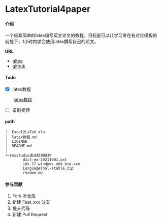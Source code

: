 # LatexTutorial4paper

#### 介绍

一个极其简单的latex编写英文论文的教程，目标是可以让学习者在有对应模板的前提下，1小时内学会使用latex撰写自己的论文。

**URL**

- [gitee](https://gitee.com/willjayhomesite/latex-tutorial4paper)
- [github](https://github.com/Willjay5991/Latex-tutorial4paper)

#### Todo

- [x] latex教程

  ​	[latex教程](./latex教程.md)

- [ ] 录制视频





#### path

```
│  Excel2LaTeX.xla
│  latex教程.md
│  LICENSE
│  README.md
│  
└─texstudio语法检测插件
        dict-en-20211001.oxt
        jdk-17_windows-x64_bin.exe
        LanguageTool-stable.zip
        readme.md
```



#### 参与贡献

1.  Fork 本仓库
2.  新建 Feat_xxx 分支
3.  提交代码
4.  新建 Pull Request
